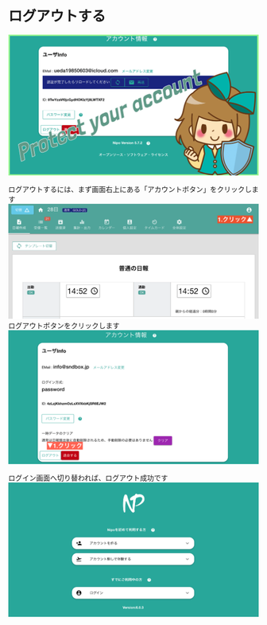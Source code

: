 # ログアウトする
![アカウントの設定-見出し](../../image/icatch/i11.png)

ログアウトするには、まず画面右上にある「アカウントボタン」をクリックします
![](./account/a8.png)
ログアウトボタンをクリックします
![](./account/a14.png)

ログイン画面へ切り替われば、ログアウト成功です
![](./account/a15.png)

